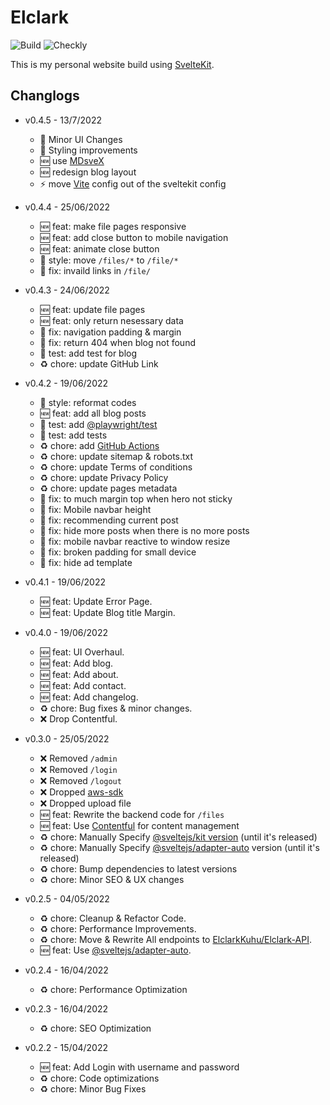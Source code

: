 # Elclark

![Build](https://img.shields.io/github/workflow/status/ElclarkCodes/Elclark/Verify%20CI?style=flat-square)
![Checkly](https://api.checklyhq.com/v1/badges/checks/23234da3-a63e-4c31-ab63-8fc763f67625?style=flat-square&responseTime=false)

This is my personal website build using [SvelteKit](https://kit.svelte.dev/).

## Changlogs

- v0.4.5 - 13/7/2022

  - :art: Minor UI Changes
  - :art: Styling improvements
  - :new: use [MDsveX](https://mdsvex.com/)
  - :new: redesign blog layout
  - :zap: move [Vite](https://vitejs.dev/) config out of the sveltekit config

- v0.4.4 - 25/06/2022

  - :new: feat: make file pages responsive
  - :new: feat: add close button to mobile navigation
  - :new: feat: animate close button
  - :art: style: move `/files/*` to `/file/*`
  - :bug: fix: invaild links in `/file/`

- v0.4.3 - 24/06/2022

  - :new: feat: update file pages
  - :new: feat: only return nesessary data
  - :bug: fix: navigation padding & margin
  - :bug: fix: return 404 when blog not found
  - :rotating_light: test: add test for blog
  - :recycle: chore: update GitHub Link

- v0.4.2 - 19/06/2022

  - :art: style: reformat codes
  - :new: feat: add all blog posts
  - :rotating_light: test: add [@playwright/test](https://github.com/Microsoft/playwright)
  - :rotating_light: test: add tests
  - :recycle: chore: add [GitHub Actions](https://github.com/ElclarkCodes/Elclark/actions)
  - :recycle: chore: update sitemap & robots.txt
  - :recycle: chore: update Terms of conditions
  - :recycle: chore: update Privacy Policy
  - :recycle: chore: update pages metadata
  - :bug: fix: to much margin top when hero not sticky
  - :bug: fix: Mobile navbar height
  - :bug: fix: recommending current post
  - :bug: fix: hide more posts when there is no more posts
  - :bug: fix: mobile navbar reactive to window resize
  - :bug: fix: broken padding for small device
  - :bug: fix: hide ad template

- v0.4.1 - 19/06/2022

  - :new: feat: Update Error Page.
  - :new: feat: Update Blog title Margin.

- v0.4.0 - 19/06/2022

  - :new: feat: UI Overhaul.
  - :new: feat: Add blog.
  - :new: feat: Add about.
  - :new: feat: Add contact.
  - :new: feat: Add changelog.
  - :recycle: chore: Bug fixes & minor changes.
  - :x: Drop Contentful.

- v0.3.0 - 25/05/2022

  - :x: Removed `/admin`
  - :x: Removed `/login`
  - :x: Removed `/logout`
  - :x: Dropped [aws-sdk](https://github.com/aws/aws-sdk-js)
  - :x: Dropped upload file
  - :new: feat: Rewrite the backend code for `/files`
  - :new: feat: Use [Contentful](https://www.contentful.com/) for content management
  - :recycle: chore: Manually Specify [@sveltejs/kit version](https://github.com/sveltejs/kit) (until it's released)
  - :recycle: chore: Manually Specify [@sveltejs/adapter-auto](https://github.com/sveltejs/kit/tree/master/packages/adapter-auto) version (until it's released)
  - :recycle: chore: Bump dependencies to latest versions
  - :recycle: chore: Minor SEO & UX changes

- v0.2.5 - 04/05/2022

  - :recycle: chore: Cleanup & Refactor Code.
  - :recycle: chore: Performance Improvements.
  - :recycle: chore: Move & Rewrite All endpoints to [ElclarkKuhu/Elclark-API](https://github.com/ElclarkKuhu/Elclark-API).
  - :new: feat: Use [@sveltejs/adapter-auto](https://github.com/sveltejs/kit/tree/master/packages/adapter-auto).

- v0.2.4 - 16/04/2022

  - :recycle: chore: Performance Optimization

- v0.2.3 - 16/04/2022

  - :recycle: chore: SEO Optimization

- v0.2.2 - 15/04/2022
  - :new: feat: Add Login with username and password
  - :recycle: chore: Code optimizations
  - :recycle: chore: Minor Bug Fixes
